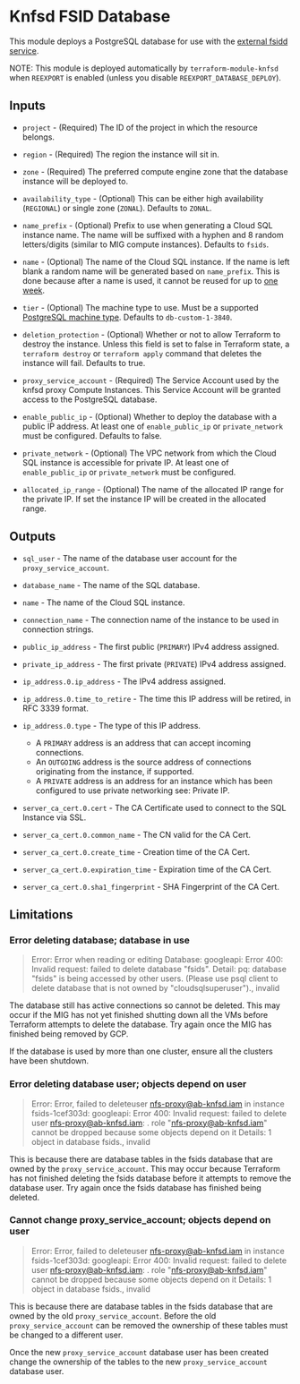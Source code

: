 # Knfsd FSID Database

This module deploys a PostgreSQL database for use with the [external fsidd service](../auto-reexport.md).

NOTE: This module is deployed automatically by `terraform-module-knfsd` when `REEXPORT` is enabled (unless you disable `REEXPORT_DATABASE_DEPLOY`).

## Inputs

* `project` - (Required) The ID of the project in which the resource belongs.

* `region` - (Required) The region the instance will sit in.

* `zone` - (Required) The preferred compute engine zone that the database instance will be deployed to.

* `availability_type` - (Optional) This can be either high availability (`REGIONAL`) or single zone (`ZONAL`). Defaults to `ZONAL`.

* `name_prefix` - (Optional) Prefix to use when generating a Cloud SQL instance name. The name will be suffixed with a hyphen and 8 random letters/digits (similar to MIG compute instances). Defaults to `fsids`.

* `name` - (Optional) The name of the Cloud SQL instance. If the name is left blank a random name will be generated based on `name_prefix`. This is done because after a name is used, it cannot be reused for up to [one week](https://cloud.google.com/sql/docs/delete-instance).

* `tier` - (Optional) The machine type to use. Must be a supported [PostgreSQL machine type](https://cloud.google.com/sql/docs/postgres/instance-settings#machine-type-2ndgen). Defaults to `db-custom-1-3840`.

* `deletion_protection` - (Optional) Whether or not to allow Terraform to destroy the instance. Unless this field is set to false in Terraform state, a `terraform destroy` or `terraform apply` command that deletes the instance will fail. Defaults to true.

* `proxy_service_account` - (Required) The Service Account used by the knfsd proxy Compute Instances. This Service Account will be granted access to the PostgreSQL database.

* `enable_public_ip` - (Optional) Whether to deploy the database with a public IP address. At least one of `enable_public_ip` or `private_network` must be configured. Defaults to false.

* `private_network` - (Optional) The VPC network from which the Cloud SQL instance is accessible for private IP. At least one of `enable_public_ip` or `private_network` must be configured.

* `allocated_ip_range` - (Optional) The name of the allocated IP range for the private IP. If set the instance IP will be created in the allocated range.

## Outputs

* `sql_user` - The name of the database user account for the `proxy_service_account`.

* `database_name` - The name of the SQL database.

* `name` - The name of the Cloud SQL instance.

* `connection_name` - The connection name of the instance to be used in connection strings.

* `public_ip_address` - The first public (`PRIMARY`) IPv4 address assigned.

* `private_ip_address` - The first private (`PRIVATE`) IPv4 address assigned.

* `ip_address.0.ip_address` - The IPv4 address assigned.

* `ip_address.0.time_to_retire` - The time this IP address will be retired, in RFC 3339 format.

* `ip_address.0.type` - The type of this IP address.
  * A `PRIMARY` address is an address that can accept incoming connections.
  * An `OUTGOING` address is the source address of connections originating from the instance, if supported.
  * A `PRIVATE` address is an address for an instance which has been configured to use private networking see: Private IP.

* `server_ca_cert.0.cert` - The CA Certificate used to connect to the SQL Instance via SSL.

* `server_ca_cert.0.common_name` - The CN valid for the CA Cert.

* `server_ca_cert.0.create_time` - Creation time of the CA Cert.

* `server_ca_cert.0.expiration_time` - Expiration time of the CA Cert.

* `server_ca_cert.0.sha1_fingerprint` - SHA Fingerprint of the CA Cert.

## Limitations

### Error deleting database; database in use

> Error: Error when reading or editing Database: googleapi: Error 400: Invalid  request: failed to delete database "fsids". Detail: pq: database "fsids" is being accessed by other users. (Please use psql client to delete database that is not owned by "cloudsqlsuperuser")., invalid

The database still has active connections so cannot be deleted. This may occur if the MIG has not yet finished shutting down all the VMs before Terraform attempts to delete the database. Try again once the MIG has finished being removed by GCP.

If the database is used by more than one cluster, ensure all the clusters have been shutdown.

### Error deleting database user; objects depend on user

> Error: Error, failed to deleteuser nfs-proxy@ab-knfsd.iam in instance fsids-1cef303d: googleapi: Error 400: Invalid request: failed to delete user nfs-proxy@ab-knfsd.iam: . role "nfs-proxy@ab-knfsd.iam" cannot be dropped because some objects depend on it Details: 1 object in database fsids., invalid

This is because there are database tables in the fsids database that are owned by the `proxy_service_account`. This may occur because Terraform has not finished deleting the fsids database before it attempts to remove the database user. Try again once the fsids database has finished being deleted.

### Cannot change proxy_service_account; objects depend on user

> Error: Error, failed to deleteuser nfs-proxy@ab-knfsd.iam in instance fsids-1cef303d: googleapi: Error 400: Invalid request: failed to delete user nfs-proxy@ab-knfsd.iam: . role "nfs-proxy@ab-knfsd.iam" cannot be dropped because some objects depend on it Details: 1 object in database fsids., invalid

This is because there are database tables in the fsids database that are owned by the old `proxy_service_account`. Before the old `proxy_service_account` can be removed the ownership of these tables must be changed to a different user.

Once the new `proxy_service_account` database user has been created change the ownership of the tables to the new `proxy_service_account` database user.
